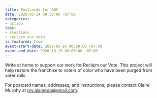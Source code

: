 ```yaml
---
title: Postcards for ROV
date: 2020-05-14 09:30:00 -07:00
categories:
- action
tags:
- elections
- reclaim our vote
is featured: true
event-start-date: 2020-05-14 00:00:00 -07:00
event-end-date: 2020-10-19 00:00:00 -07:00
---
```


Write at home to support our work for Reclaim our Vote. 
This project will help restore the franchise to voters of color who have been purged from voter rolls.

For postcard names, addresses, and instructions, please contact Claire Murphy at rov.alameda@gmail.com. 